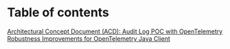 # Table of contents

[Architectural Concept Document (ACD): Audit Log POC with OpenTelemetry](./acd.md)
[Robustness Improvements for OpenTelemetry Java Client](./java-client.md)
